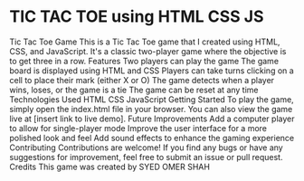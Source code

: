 # TIC TAC TOE using HTML CSS JS
 Tic Tac Toe Game This is a Tic Tac Toe game that I created using HTML, CSS, and JavaScript. It's a classic two-player game where the objective is to get three in a row.  Features Two players can play the game The game board is displayed using HTML and CSS Players can take turns clicking on a cell to place their mark (either X or O) The game detects when a player wins, loses, or the game is a tie The game can be reset at any time Technologies Used HTML CSS JavaScript Getting Started To play the game, simply open the index.html file in your browser. You can also view the game live at [insert link to live demo].  Future Improvements Add a computer player to allow for single-player mode Improve the user interface for a more polished look and feel Add sound effects to enhance the gaming experience Contributing Contributions are welcome! If you find any bugs or have any suggestions for improvement, feel free to submit an issue or pull request.  Credits This game was created by SYED OMER SHAH
